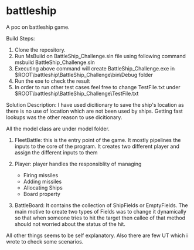 # battleship
A poc on battleship game.

Build Steps:
1. Clone the repository.
2. Run MsBuild on BattleShip_Challenge.sln file using following command
	msbuild BattleShip_Challenge.sln
3. Executing above command will create BattleShip_Challenge.exe in $ROOT\battleship\BattleShip_Challenge\bin\Debug folder
4. Run the exe to check the result
5. In order to run other test cases feel free to change TestFile.txt under $ROOT\battleship\BattleShip_Challenge\TestFile.txt



Solution Description:
I have used dicitionary to save the ship's location as there is no use of location which are not been used by ships. Getting fast lookups was the other reason to use dicitionary.

All the model class are under model folder.

1. FleetBattle: this is the entry point of the game. It mostly pipelines the inputs to the core of the program. It creates two different player and assign the different inputs to them
2. Player: player handles the responsiblity of managing 
	- Firing missiles
	- Adding missiles
	- Allocating Ships
	- Board property
	
3. BattleBoard: It contains the collection of ShipFields or EmptyFields. The main motive to create two types of Fields was to change it dynamically so that when someone tries to hit the target 
then callee of that method should not worried about the status of the hit.


All other things seems to be self explanatory. Also there are few UT which i wrote to check some scenarios.
